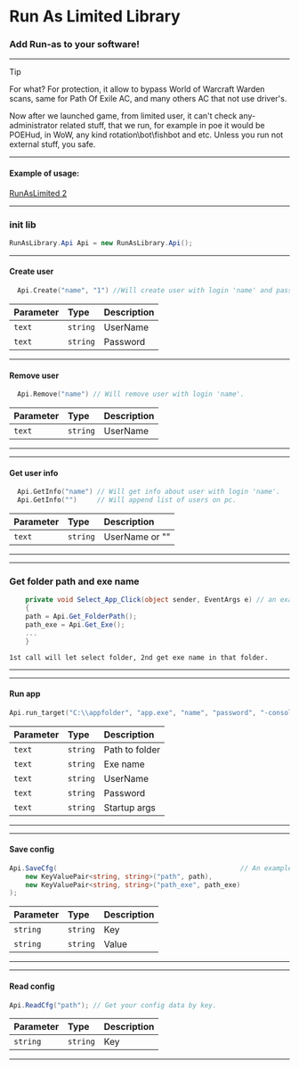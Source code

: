 # Run As Limited Library
 

### Add Run-as to your software!
***
> [!TIP]
> For what? 
> For protection, it allow to bypass World of Warcraft Warden scans, same for Path Of Exile AC, and many others AC that not use driver's.
> 
> Now after we launched game, from limited user, it can't check any-administrator related stuff, that we run, for example in poe it would be POEHud, in WoW, any kind rotation\bot\fishbot and etc.
> Unless you run not external stuff, you safe.
***
#### Example of usage:
[RunAsLimited 2](https://github.com/KayleMine/RunAsLimited2/tree/main)


***
### init lib
```c#
RunAsLibrary.Api Api = new RunAsLibrary.Api();
```
***
#### Create user
```c
  Api.Create("name", "1") //Will create user with login 'name' and password '1'
```

| Parameter | Type     | Description                |
| :-------- | :------- | :------------------------- |
| `text` | `string` | UserName |
| `text` | `string` | Password |

***
#### Remove user
```c
  Api.Remove("name") // Will remove user with login 'name'.
```

| Parameter | Type     | Description                |
| :-------- | :------- | :------------------------- |
| `text` | `string` | UserName |
***
***
#### Get user info
```c
  Api.GetInfo("name") // Will get info about user with login 'name'.
  Api.GetInfo("")     // Will append list of users on pc.
```

| Parameter | Type     | Description                |
| :-------- | :------- | :------------------------- |
| `text` | `string` | UserName or ""|
***
***
### Get folder path and exe name
```c#
    private void Select_App_Click(object sender, EventArgs e) // an example
    {
    path = Api.Get_FolderPath();
    path_exe = Api.Get_Exe();
    ...
    }
```
```
1st call will let select folder, 2nd get exe name in that folder.
```
***
***
#### Run app
```c
Api.run_target("C:\\appfolder", "app.exe", "name", "password", "-console"); // will start app.exe under user name with -console
```

| Parameter | Type     | Description                |
| :-------- | :------- | :------------------------- |
| `text` | `string` | Path to folder |
| `text` | `string` | Exe name |
| `text` | `string` | UserName |
| `text` | `string` | Password |
| `text` | `string` | Startup args |
***
***
#### Save config
```c#
Api.SaveCfg(                                              // An example
    new KeyValuePair<string, string>("path", path),
    new KeyValuePair<string, string>("path_exe", path_exe)
);
```
| Parameter | Type     | Description                |
| :-------- | :------- | :------------------------- |
| `string` | `string` | Key |
| `string` | `string` | Value |
***

***
#### Read config
```c#
Api.ReadCfg("path"); // Get your config data by key.
```
| Parameter | Type     | Description                |
| :-------- | :------- | :------------------------- |
| `string` | `string` | Key |
***

